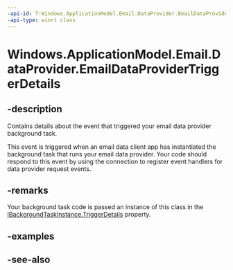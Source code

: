 ```yaml
---
-api-id: T:Windows.ApplicationModel.Email.DataProvider.EmailDataProviderTriggerDetails
-api-type: winrt class
---
```


<!-- Class syntax.
public class EmailDataProviderTriggerDetails : Windows.ApplicationModel.Email.DataProvider.IEmailDataProviderTriggerDetails
-->

# Windows.ApplicationModel.Email.DataProvider.EmailDataProviderTriggerDetails

## -description
Contains details about the event that triggered your email data provider background task.

This event is triggered when an email data client app has instantiated the background task that runs your email data provider. Your code should respond to this event by using the connection to register event handlers for data provider request events.

## -remarks
Your background task code is passed an instance of this class in the [IBackgroundTaskInstance.TriggerDetails](XREF:TODO:windows.applicationmodel.background.ibackgroundtaskinstance.triggerdetails) property.

## -examples

## -see-also
